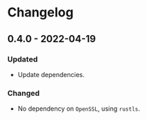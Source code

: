 # Changelog

## 0.4.0 - 2022-04-19

### Updated

- Update dependencies.

### Changed

- No dependency on `OpenSSL`, using `rustls`.
